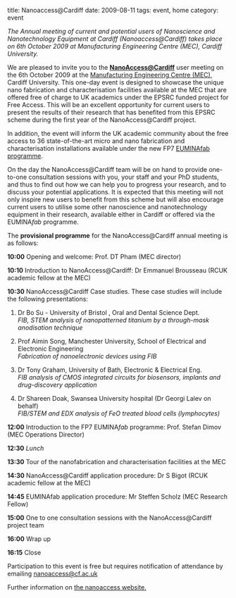 title: Nanoaccess@Cardiff
date: 2009-08-11 
tags: event, home
category: event

*The Annual meeting of current and potential users of Nanoscience and Nanotechnology Equipment at Cardiff (Nanoaccess@Cardiff) takes place on 6th October 2009 at Manufacturing Engineering Centre (MEC), Cardiff University.*
<!--break-->
We are pleased to invite you to the [**NanoAccess@Cardiff**](http://nanoaccess.cf.ac.uk/) user meeting on the 6th October 2009 at the [Manufacturing Engineering Centre (MEC)](http://www.mec.cf.ac.uk/), Cardiff University. This one-day event is designed to showcase the unique nano fabrication and characterisation facilities available at the MEC that are offered free of charge to UK academics under the EPSRC funded project for Free Access. This will be an excellent opportunity for current users to present the results of their research that has benefited from this EPSRC scheme during the first year of the NanoAccess@Cardiff project. 

In addition, the event will inform the UK academic community about the free access to 36 state-of-the-art micro and nano fabrication and characterisation installations available under the new FP7 [EUMINAfab programme](http://www.euminafab.eu/).

On the day the NanoAccess@Cardiff team will be on  hand to provide one-to-one consultation sessions with you, your staff and your PhD students, and thus to find out how we can help you to progress your research, and to discuss your potential applications. It is expected that this meeting will not only  inspire new users to benefit from this scheme but will also encourage current users to utilise some other nanoscience and nanotechnology equipment in their research, available either in Cardiff or offered via the EUMINA*fab* programme. 

The **provisional programme** for the NanoAccess@Cardiff annual meeting is as follows:  

**10:00** Opening and welcome: Prof. DT Pham (MEC director)  

**10:10** Introduction to NanoAccess@Cardiff: Dr Emmanuel Brousseau (RCUK academic fellow at the MEC)  

**10:30** NanoAccess@Cardiff Case studies. These case studies will include the following presentations:  
  
1. Dr Bo Su - University of Bristol , Oral and Dental Science Dept.  
*FIB, STEM analysis of nanopatterned titanium by a through-mask anodisation technique* 

2. Prof Aimin Song, Manchester University, School of Electrical and Electronic Engineering  
*Fabrication of nanoelectronic devices using FIB*

3. Dr Tony Graham, University of Bath, Electronic & Electrical Eng.  
*FIB analysis of CMOS integrated circuits for biosensors, implants and drug-discovery application*  

4. Dr Shareen Doak, Swansea University hospital (Dr Georgi Lalev on behalf)  
*FIB/STEM and EDX analysis of FeO treated blood cells (lymphocytes)*  

**12:00** Introduction to the FP7 EUMINA*fab* programme: Prof. Stefan Dimov (MEC Operations Director)  

**12:30** *Lunch*  

**13:30** Tour of the nanofabrication and characterisation facilities at the MEC  

**14:30** NanoAccess@Cardiff  application procedure: Dr S Bigot (RCUK academic fellow at the MEC)  

**14:45** EUMINAfab application procedure: Mr Steffen Scholz (MEC Research Fellow)  

**15:00** One to one consultation sessions with the NanoAccess@Cardiff project team  
 
**16:00** Wrap up  

**16:15** Close 

Participation to this event is free but requires notification of attendance by emailing [nanoaccess@cf.ac.uk](mailto:nanoaccess@cf.ac.uk)  

Further information on [the nanoaccess website.](http://nanoaccess.cf.ac.uk/)